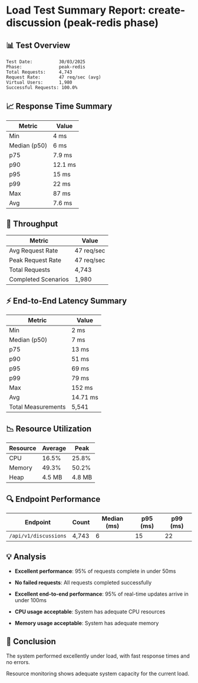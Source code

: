# Load Test Summary Report: create-discussion (peak-redis phase)

## 📊 Test Overview

```
Test Date:          30/03/2025
Phase:              peak-redis
Total Requests:     4,743
Request Rate:       47 req/sec (avg)
Virtual Users:      1,980
Successful Requests: 100.0%
```

## 📈 Response Time Summary

| Metric       | Value   |
| ------------ | ------- |
| Min          | 4 ms    |
| Median (p50) | 6 ms    |
| p75          | 7.9 ms  |
| p90          | 12.1 ms |
| p95          | 15 ms   |
| p99          | 22 ms   |
| Max          | 87 ms   |
| Avg          | 7.6 ms  |

## 🚦 Throughput

| Metric              | Value      |
| ------------------- | ---------- |
| Avg Request Rate    | 47 req/sec |
| Peak Request Rate   | 47 req/sec |
| Total Requests      | 4,743      |
| Completed Scenarios | 1,980      |

## ⚡ End-to-End Latency Summary

| Metric             | Value    |
| ------------------ | -------- |
| Min                | 2 ms     |
| Median (p50)       | 7 ms     |
| p75                | 13 ms    |
| p90                | 51 ms    |
| p95                | 69 ms    |
| p99                | 79 ms    |
| Max                | 152 ms   |
| Avg                | 14.71 ms |
| Total Measurements | 5,541    |

## 📉 Resource Utilization

| Resource | Average | Peak   |
| -------- | ------- | ------ |
| CPU      | 16.5%   | 25.8%  |
| Memory   | 49.3%   | 50.2%  |
| Heap     | 4.5 MB  | 4.8 MB |

## 🔍 Endpoint Performance

| Endpoint              | Count | Median (ms) | p95 (ms) | p99 (ms) |
| --------------------- | ----- | ----------- | -------- | -------- |
| `/api/v1/discussions` | 4,743 | 6           | 15       | 22       |

## 💡 Analysis

- **Excellent performance**: 95% of requests complete in under 50ms

- **No failed requests**: All requests completed successfully

- **Excellent end-to-end performance**: 95% of real-time updates arrive in under 100ms

- **CPU usage acceptable**: System has adequate CPU resources

- **Memory usage acceptable**: System has adequate memory

## 📝 Conclusion

The system performed excellently under load, with fast response times and no errors.

Resource monitoring shows adequate system capacity for the current load.
